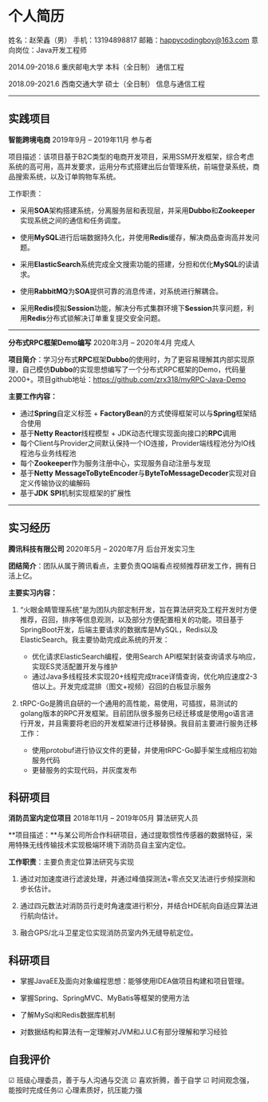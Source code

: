 # 个人简历

姓名：赵荣鑫（男）		  手机：13194898817    	  邮箱：[happycodingboy@163.com](mailto:happycodingboy@163.com)    意向岗位：Java开发工程师

2014.09-2018.6                重庆邮电大学                 本科（全日制）                    通信工程

2018.09-2021.6                西南交通大学                 硕士（全日制）                    信息与通信工程 

---

## **实践项目**

**智能跨境电商**                     2019年9月 – 2019年11月                   参与者            

项目描述：该项目基于B2C类型的电商开发项目，采用SSM开发框架，综合考虑系统的高可用，高并发要求，运用分布式搭建出后台管理系统，前端登录系统，商品搜索系统，以及订单购物车系统。

工作职责：

- 采用**SOA**架构搭建系统，分离服务层和表现层，并采用**Dubbo**和**Zookeeper**实现系统之间的通信和任务调度。

- 使用**MySQL**进行后端数据持久化，并使用**Redis**缓存，解决商品查询高并发问题。
- 采用**ElasticSearch**系统完成全文搜索功能的搭建，分担和优化**MySQL**的读请求。
- 使用**RabbitMQ**为**SOA**提供可靠的消息传递，对系统进行解耦合。
- 采用**Redis**模拟**Session**功能，解决分布式集群环境下**Session**共享问题，利用**Redis**分布式锁解决订单重复提交安全问题。

---

**分布式RPC框架Demo编写**         2020年3月 – 2020年4月                   完成人

**项目简介**：学习分布式**RPC**框架**Dubbo**的使用时，为了更容易理解其内部实现原理，自己模仿**Dubbo**的实现思想编写了一个分布式RPC框架的Demo，代码量2000+。项目github地址：https://github.com/zrx318/myRPC-Java-Demo

**主要工作内容：**

- 通过**Spring**自定义标签 + **FactoryBean**的方式使得框架可以与**Spring**框架结合使用
- 基于**Netty Reactor**线程模型 + JDK动态代理实现面向接口的**RPC**调用
- 每个Client与Provider之间默认保持一个IO连接，Provider端线程池分为IO线程池与业务线程池
- 每个**Zookeeper**作为服务注册中心，实现服务自动注册与发现
- 基于**Netty** **MessageToByteEncoder**与**ByteToMessageDecoder**实现对自定义传输协议的编解码
- 基于**JDK** **SPI**机制实现框架的扩展性

---

## 实习经历

**腾讯科技有限公司**                 2020年5月 – 2020年7月                   后台开发实习生  

**团结简介**：团队从属于腾讯看点，主要负责QQ端看点视频推荐研发工作，拥有日活上亿。

**主要实习内容：**

1. “火眼金睛管理系统”是为团队内部定制开发，旨在算法研究及工程开发时方便推荐，召回，排序等信息观测，以及部分方便配置相关的功能。项目基于SpringBoot开发，后端主要请求的数据库是MySQL，Redis以及ElasticSearch。我主要协助完成此系统的开发：
   - 优化请求ElasticSearch编程，使用Search API框架封装查询请求与响应，实现ES灵活配置开发与维护
   - 通过Java多线程技术实现20+线程完成trace详情查询，优化响应速度2-3倍以上。开发完成混排（图文+视频）召回的白板显示服务

2. tRPC-Go是腾讯自研的一个通用的高性能，易使用，可插拔，易测试的golang版本的RPC开发框架。目前团队很多服务已经迁移或是使用go语言进行开发，并且需要将老旧的开发框架进行迁移替换。我目前主要进行服务迁移工作：
   - 使用protobuf进行协议文件的更替，并使用tRPC-Go脚手架生成相应初始服务代码
   - 更替服务的实现代码，并灰度发布

## **科研项目**

**消防员室内定位项目**                2018年11月 – 2019年05月             算法研究人员

**项目描述：**与某公司所合作科研项目，通过提取惯性传感器的数据特征，采用特殊无线传输技术实现极端环境下消防员自主室内定位。

**工作职责**：主要负责定位算法研究与实现

1. 通过对加速度进行滤波处理，并通过峰值探测法+零点交叉法进行步频探测和步长估计。

2. 通过四元数法对消防员行走时角速度进行积分，并结合HDE航向自适应算法进行航向估计。

3. 融合GPS/北斗卫星定位实现消防员室内外无缝导航定位。

## **科研项目**

- 掌握JavaEE及面向对象编程思想：能够使用IDEA做项目构建和项目管理。

- 掌握Spring、SpringMVC、MyBatis等框架的使用方法

- 了解MySql和Redis数据库机制

- 对数据结构和算法有一定理解对JVM和J.U.C有部分理解和学习经验

## **自我评价**

☑ 班级心理委员，善于与人沟通与交流  ☑ 喜欢折腾，善于自学  ☑ 时间观念强，能按时完成任务☑ 心理素质好，抗压能力强